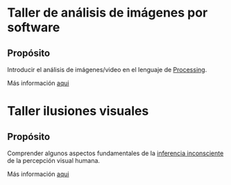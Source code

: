 # Taller de análisis de imágenes por software

## Propósito

Introducir el análisis de imágenes/video en el lenguaje de [Processing](https://processing.org/).

Más información [aqui](https://github.com/cdj-visual-2019-1/unificado/tree/master/taller1)

# Taller ilusiones visuales

## Propósito

Comprender algunos aspectos fundamentales de la [inferencia inconsciente](https://github.com/VisualComputing/Cognitive) de la percepción visual humana.

Más información [aqui](https://github.com/cdj-visual-2019-1/unificado/tree/master/taller2)